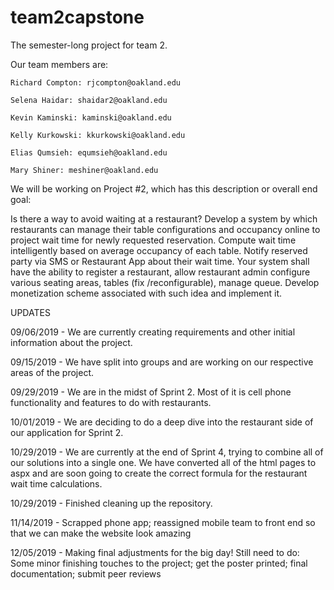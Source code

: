 # team2capstone
The semester-long project for team 2.

Our team members are:

	Richard Compton: rjcompton@oakland.edu

	Selena Haidar: shaidar2@oakland.edu

	Kevin Kaminski: kaminski@oakland.edu

	Kelly Kurkowski: kkurkowski@oakland.edu

	Elias Qumsieh: equmsieh@oakland.edu

	Mary Shiner: meshiner@oakland.edu


We will be working on Project #2, which has this description or overall end goal:

Is there a way to avoid waiting at a restaurant? Develop a system by which restaurants can manage their table configurations and occupancy online to project wait time for newly requested reservation. Compute wait time intelligently based on average occupancy of each table. Notify reserved party via SMS or Restaurant App about their wait time. Your system shall have the ability to register a restaurant, allow restaurant admin configure various seating areas, tables (fix /reconfigurable), manage queue. Develop monetization scheme associated with such idea and implement it.


UPDATES

09/06/2019 - We are currently creating requirements and other initial information about the project.

09/15/2019 - We have split into groups and are working on our respective areas of the project.

09/29/2019 - We are in the midst of Sprint 2. Most of it is cell phone functionality and features to do with restaurants.

10/01/2019 - We are deciding to do a deep dive into the restaurant side of our application for Sprint 2.

10/29/2019 - We are currently at the end of Sprint 4, trying to combine all of our solutions into a single one. We have converted all of the html pages to aspx and are soon going to create the correct formula for the restaurant wait time calculations.

10/29/2019 - Finished cleaning up the repository.

11/14/2019 - Scrapped phone app; reassigned mobile team to front end so that we can make the website look amazing

12/05/2019 - Making final adjustments for the big day! Still need to do: Some minor finishing touches to the project; get the poster printed; final documentation; submit peer reviews
